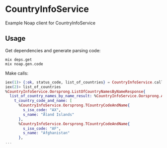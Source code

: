 # CountryInfoService

Example Noap client for CountryInfoService

## Usage

Get dependencies and generate parsing code:
```
mix deps.get
mix noap.gen.code
```

Make calls: 
```elixir
iex(1)> {:ok, status_code, list_of_countries} = CountryInfoService.call_list_of_country_names_by_name()
iex(2)> list_of_countries
%CountryInfoService.Oorsprong.ListOfCountryNamesByNameResponse{
  list_of_country_names_by_name_result: %CountryInfoService.Oorsprong.ArrayOftCountryCodeAndName{
    t_country_code_and_name: [
      %CountryInfoService.Oorsprong.TCountryCodeAndName{
        s_iso_code: "AX",
        s_name: "Åland Islands"
      },
      %CountryInfoService.Oorsprong.TCountryCodeAndName{
        s_iso_code: "AF",
        s_name: "Afghanistan"
      },
...
```

